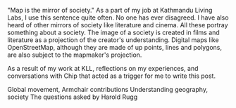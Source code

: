 "Map is the mirror of society." 
As a part of my job at Kathmandu Living Labs, I use this sentence quite often. No one has ever disagreed. I have also heard of other mirrors of society like literature and cinema. All these portray something about a society. The image of a society is created in films and literature as a projection of the creator's understanding. Digital maps like OpenStreetMap, although they are made of up points, lines and polygons, are also subject to the mapmaker's projection.  




As a result of my work at KLL, reflections on my experiences, and conversations with Chip that acted as a trigger for me to write this post. 

Global movement, Armchair contributions
Understanding geography, society
The questions asked by Harold Rugg
